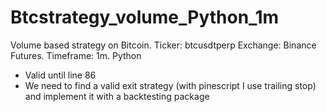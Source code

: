# Btcstrategy_volume_Python_1m
Volume based strategy on Bitcoin. Ticker: btcusdtperp Exchange: Binance Futures. Timeframe: 1m. Python

 - Valid until line 86
 - We need to find a valid exit strategy (with pinescript I use trailing stop) and implement it with a backtesting package
